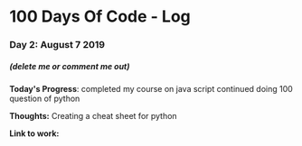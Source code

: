# 100 Days Of Code - Log

### Day 2: August 7 2019
##### (delete me or comment me out)

**Today's Progress**: completed my course on java script 
                      continued doing 100 question of python

**Thoughts:** Creating a cheat sheet for python

**Link to work:** 
